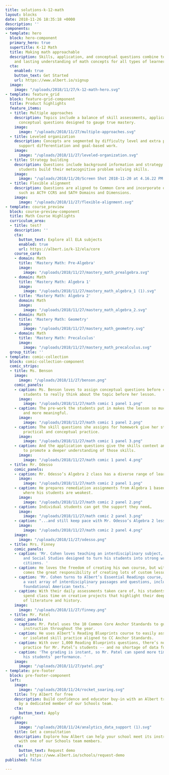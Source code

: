 ```yaml
---
title: solutions-k-12-math
layout: blocks
date: 2018-11-26 18:35:18 +0000
description: ''
components:
- template: hero
  block: hero-component
  primary_hero: true
  supertitle: K-12 Math
  title: Making math approachable
  description: Skills, application, and conceptual questions combine to build authentic
    and lasting understanding of math concepts for all types of learners.
  cta:
    enabled: true
    button_text: Get Started
    url: https://www.albert.io/signup
  image:
    image: "/uploads/2018/11/27/k-12-math-hero.svg"
- template: feature_grid
  block: feature-grid-component
  title: Product highlights
  feature_items:
  - title: Multiple approaches
    description: Topics include a balance of skill assessments, applications, and
      conceptual questions designed to gauge true mastery.
    image:
      image: "/uploads/2018/11/27/multiple-approaches.svg"
  - title: Leveled organization
    description: Concepts are segmented by difficulty level and extra practice to
      support differentiation and goal-based work.
    image:
      image: "/uploads/2018/11/27/leveled-organization.svg"
  - title: Strategy building
    description: Questions include background information and strategy tips to help
      students build their metacognitive problem solving skills.
    image:
      image: "/uploads/2018/11/20/Screen Shot 2018-11-20 at 4.16.22 PM.png"
  - title: Flexible alignment
    description: Questions are aligned to Common Core and incorporate other standards,
      such as ACT® CCRS and SAT® Domains and Dimensions.
    image:
      image: "/uploads/2018/11/27/flexible-alignment.svg"
- template: course_preview
  block: course-preview-component
  title: Math Course Highlights
  curriculum_area:
  - title: test?
    description: ''
    cta:
      button_text: Explore all ELA subjects
      enabled: true
      url: https://albert.io/k-12/ela/core
    course_card:
    - domain: Math
      title: 'Mastery Math: Pre-Algebra'
      image:
        image: "/uploads/2018/11/27/mastery_math_prealgebra.svg"
    - domain: Math
      title: 'Mastery Math: Algebra 1'
      image:
        image: "/uploads/2018/11/27/mastery_math_algebra_1 (1).svg"
    - title: 'Mastery Math: Algebra 2'
      domain: Math
      image:
        image: "/uploads/2018/11/27/mastery_math_algebra_2.svg"
    - domain: Math
      title: 'Mastery Math: Geometry'
      image:
        image: "/uploads/2018/11/27/mastery_math_geometry.svg"
    - domain: Math
      title: 'Mastery Math: Precalculus'
      image:
        image: "/uploads/2018/11/27/mastery_math_precalculus.svg"
  group_title: ''
- template: comic-collection
  block: comic-collection-component
  comic_strips:
  - title: Ms. Benson
    image:
      image: "/uploads/2018/11/27/benson.png"
    comic_panels:
    - caption: Ms. Benson loves to assign conceptual questions before class to encourage
        students to really think about the topic before her lesson.
      image:
        image: "/uploads/2018/11/27/math comic 1 panel 1.png"
    - caption: The pre-work the students put in makes the lesson so much smoother
        and more meaningful.
      image:
        image: "/uploads/2018/11/27/math comic 1 panel 2.png"
    - caption: The skill questions she assigns for homework give her students more
        practical and conceptual practice.
      image:
        image: "/uploads/2018/11/27/math comic 1 panel 3.png"
    - caption: And the application questions give the skills context and relevance
        to promote a deeper understanding of those skills.
      image:
        image: "/uploads/2018/11/27/math comic 1 panel 4.png"
  - title: Mr. Odesso
    comic_panels:
    - caption: Mr. Odesso’s Algebra 2 class has a diverse range of learners.
      image:
        image: "/uploads/2018/11/27/math comic 2 panel 1.png"
    - caption: He prepares remediation assignments from Algebra 1 based on the standards
        where his students are weakest.
      image:
        image: "/uploads/2018/11/27/math comic 2 panel 2.png"
    - caption: Individual students can get the support they need…
      image:
        image: "/uploads/2018/11/27/math comic 2 panel 3.png"
    - caption: "...and still keep pace with Mr. Odesso’s Algebra 2 lessons."
      image:
        image: "/uploads/2018/11/27/math comic 2 panel 4.png"
    image:
      image: "/uploads/2018/11/27/odesso.png"
  - title: Mrs. Finney
    comic_panels:
    - caption: 'Mr. Cohen loves teaching an interdisciplinary subject, combining English
        and Social Studies designed to turn his students into strong writers and informed
        citizens. '
    - caption: He loves the freedom of creating his own course, but with great freedom
        comes the great responsibility of creating lots of custom lesson plans...
    - caption: 'Mr. Cohen turns to Albert’s Essential Readings course, which provides
        a vast array of interdisciplinary passages and questions, including his favorite:
        foundational American texts.'
    - caption: With their daily assessments taken care of, his students are free to
        spend class time on creative projects that highlight their deep understanding
        of literature and history.
    image:
      image: "/uploads/2018/11/27/finney.png"
  - title: Mr. Patel
    comic_panels:
    - caption: Mr. Patel uses the 10 Common Core Anchor Standards to guide his ELA
        instruction throughout the year.
    - caption: He uses Albert’s Reading Blueprints course to easily assign mixed practice
        or isolated skill practice aligned to CC Anchor Standards.
    - caption: With over 1,000 Reading Blueprints questions, there’s no shortage of
        practice for Mr. Patel’s students -- and no shortage of data for him to analyze.
    - caption: 'The grading is instant, so Mr. Patel can spend more time understanding
        his students’ performance. '
    image:
      image: "/uploads/2018/11/27/patel.png"
- template: pre-footer
  block: pre-footer-component
  left:
    image:
      image: "/uploads/2018/11/24/rocket_soaring.svg"
    title: Try Albert for free
    description: Build confidence and educator buy-in with an Albert trial supported
      by a dedicated member of our Schools team.
    cta:
      button_text: Apply
  right:
    image:
      image: "/uploads/2018/11/24/analytics_data_support (1).svg"
    title: Get a consultation
    description: Explore how Albert can help your school meet its instructional goals
      with one of our Schools team members.
    cta:
      button_text: Request demo
      url: https://www.albert.io/schools/request-demo
published: false

---
```

